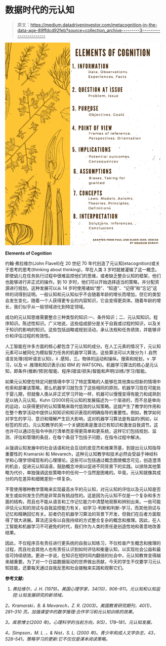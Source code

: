 # 数据时代的元认知

> 原文：<https://medium.datadriveninvestor.com/metacognition-in-the-data-age-89ffdcd92feb?source=collection_archive---------3----------------------->

![](img/10cd61149d22b7c72b8322ffe2a26fe8.png)

**Elements of Cognition**

约翰·弗拉维尔(John Flavell)在 20 世纪 70 年代创造了元认知(etacognition)或关于思考的思考(thinking about thinking)，早在人类 3 岁时就被灌输了这一概念。即使幼儿在任务执行过程中很难监控他们的思维，或者缺乏整合认知的框架，他们也能够进行非正式的操作。到 10 岁时，他们可以开始选择适当的策略，并分配资源进行规划。这种发展可以从 14 岁时使用诸如“想”、“知道”、“记得”和“忘记”这样的词得到证明。一般认知和元认知似乎不会随着年龄的增长而增加，但它的类型会发生变化，随着一个人获得更专业的内容知识，它会变得更具体。随着年龄的增长，我们似乎从一般领域进化到特定领域。

成功的元认知思维需要整合三种类型的知识:一、条件知识；二、元认知知识。程序知识。陈述性知识。广义地说，这些组成部分是关于自我或过程的知识，以及关于知识的影响的知识。这些包括战略或规划活动，承认法规和任务绩效，并能够评价和评估过程的有效性。

人工智能在许多方面的核心都包含了元认知的成分。在人工元素的情况下，元认知元素可以被同化为模拟智力任务的机器学习算法。这些算法可以大致分为 I .自然语言处理(视听语言认知)，ii .感知，三。物体的运动和操纵。搜索和规划，v .学习，以及 vi .推理和知识表示(如 IBM 的 WATSON)。机器学习算法的核心是元认知，即条件(推断/预测)智能、程序(错误/损失)智能和声明(训练/学习)智能。

如果元认知使在特定问题情境中学习了特定策略的人能够在其他类似但新的情境中检索和部署该策略，那么机器学习就包含了这些相同的原则。机器学习现在可能处于婴儿期，但就像人类从非正式学习开始一样，机器可以慢慢变得有能力和成熟到足以纳入元认知。Kuhn (2000)将元认知的发展描述为一个渐进的，而不总是单向的运动，以获得更好的认知策略来取代低效的认知策略。这就产生了教学的作用和在整个教学活动中提供认知知识和知识表现的明确指导的重要性。例如，教学如何对学生的学习、意识和理解产生巨大影响，这对机器学习算法是有益的(例如，以标签的形式)。元认知教学的另一个关键因素是激活已有知识和激发自我调节。这也许可以通过在指令中执行清单而变得更简单和更系统，这样它们包括规划、监测、评估和管理的条目，在每个条目下包括子问题，在指令过程中解决。

从强调认知发展中的社会话语和社会互动的皮亚杰和维果茨基，到提出元认知指导重要性的 Kramarski 和 Mevarech，这种元认知教学和技术必然会受益于神经科学和心理学领域现有的心理理论。这些可以包括通过概念图使概念可见，创造澄清的机会，促进元认知话语，鼓励概念冲突以促进不同背景下的实践。以排除其他策略为代价，单独强调这些策略中的任何一个当然是困难的。毕竟，元认知就像其成分的内在差异和细微差别一样复杂。

不管使用哪种教学策略来实现最高水平的元认知，对元认知的评估以及元认知是否发生或如何发生仍然是非常具有挑战性的。这是因为元认知不仅是一个复杂和多方面的结构，而且也不能从语言和工作记忆能力中清楚地观察和辨别出来。一些可能评估元认知的测试与自我监控能力有关，如学习-判断和判断-学习，而其他测试与记忆和精确回忆有关。前者仍在机器学习算法的背景下开发，但我们在后者方面取得了很大进展。算法还没有以自我持续的方式整合复杂的概念和推理。因此，在人工智能和机器学习不可避免的时代，我们作为人类的责任是创造性地和善意地改善结果。

因此，不仅程序员有责任进行更系统的自我认知练习，不仅检查产生概念和推理的过程，而且社会其他人也有责任认识到如何评估和衡量认知，以实现社会公益和最佳可持续绩效。更进一步说，在知识在短时间内翻倍的社会中，元认知教育变得越来越重要。为了对一个日益数据驱动的世界做出贡献，今天的学生不仅要学习元认知技能，还要每天通过自我反思和社会接触来实践和观察它们。

**参考文献:**

1.  *弗拉维尔，J. H. (1979)。美国心理学家，34(10)，906–911。元认知和认知监控:认知发展研究的新领域。*

*2。Kramarski，B. & Mevarech，Z. R. (2003)。美国教育研究期刊，40(1)，281–310 页。加强课堂中的数学推理:合作学习和元认知训练的效果。*

*3。库恩博士(2000 年)。心理科学的当前方向，9(5)，178–181。元认知发展。*

*4。Simpson，M. L .，& Nist，S. L. (2000 年)。青少年和成人文学杂志，43，528–541。策略学习的更新:它不仅仅是课本阅读策略。*